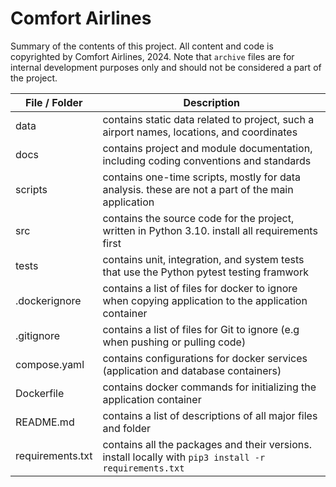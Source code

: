 # Comfort Airlines
Summary of the contents of this project. All content and code is copyrighted by Comfort Airlines, 2024. Note that `archive` files are for internal development purposes only and should not be 
considered a part of the project.

| File / Folder    | Description |
| ---------------- | ----------- |
| data             | contains static data related to project, such a airport names, locations, and coordinates              |
| docs             | contains project and module documentation, including coding conventions and standards                  |
| scripts          | contains one-time scripts, mostly for data analysis. these are not a part of the main application      |
| src              | contains the source code for the project, written in Python 3.10. install all requirements first       |
| tests            | contains unit, integration, and system tests that use the Python pytest testing framwork		        |
| .dockerignore    | contains a list of files for docker to ignore when copying application to the application container    |
| .gitignore       | contains a list of files for Git to ignore (e.g when pushing or pulling code)                          |
| compose.yaml     | contains configurations for docker services (application and database containers)                      |
| Dockerfile       | contains docker commands for initializing the application container                                    |
| README.md        | contains a list of descriptions of all major files and folder                                          |
| requirements.txt | contains all the packages and  their versions. install locally with `pip3 install -r requirements.txt` |
